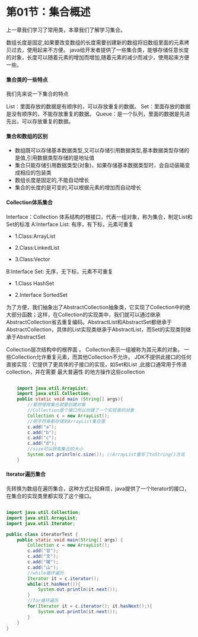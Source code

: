 # 第01节：集合概述

上一章我们学习了常用类，本章我们了解学习集合。

数组长度是固定,如果要改变数组的长度需要创建新的数组将旧数组里面的元素拷贝过去，使用起来不方便。
java给开发者提供了一些集合类，能够存储任意长度的对象，长度可以随着元素的增加而增加,随着元素的减少而减少，使用起来方便一些。


#### 集合类的一些特点


我们先来说一下集合的特点

List：里面存放的数据是有顺序的，可以存放重复的数据。
Set：里面存放的数据是没有顺序的，不能存放重复的数据。
Queue：是一个队列，里面的数据是先进先出，可以存放重复的数据。
 
#### 集合和数组的区别

* 数组既可以存储基本数据类型,又可以存储引用数据类型,基本数据类型存储的是值,引用数据类型存储的是地址值
* 集合只能存储引用数据类型(对象)，如果存储基本数据类型时，会自动装箱变成相应的包装类
* 数组长度是固定的,不能自动增长
* 集合的长度的是可变的,可以根据元素的增加而自动增长

#### Collection体系集合

Interface：Collection 体系结构的根接口，代表一组对象，称为集合，制定List和Set的标准
A:Interface List:	有序，有下标，元素可重复

* 1.Class:ArrayList

* 2.Class:LinkedList

* 3.Class:Vector

B:Interface Set: 无序，无下标，元素不可重复

* 1.Class HashSet

* 2.Interface SortedSet

为了方便，我们抽象出了AbstractCollection抽象类，它实现了Collection中的绝大部分函数；这样，在Collection的实现类中，我们就可以通过继承AbstractCollection省去重复编码。AbstractList和AbstractSet都继承于AbstractCollection，具体的List实现类继承于AbstractList，而Set的实现类则继承于AbstractSet

Collection层次结构中的根界面 。 Collection表示一组被称为其元素的对象。 一些Collection允许重复元素，而其他Collection不允许。
JDK不提供此接口的任何直接实现：它提供了更具体的子接口的实现，如Set和List ,此接口通常用于传递collection，并在需要 最大普遍性 的地方操作这些collection



```java

    import java.util.ArrayList;
    import java.util.Collection;
    public static void main (String[] args){
        //要想使用集合就要创建对象
        //Collection是个接口所以创建了一个实现类的对象
        Collection c = new ArrayList();
        //把字符串都存储到ArrayList集合里
        c.add("a");
        c.add("b");
        c.add("c");
        c.add("d");
        //size可以获取集合的大小
        System.out.prinrln(c.size()); //ArrayList重写了toString()方法
    }
```  

#### lterator遍历集合

先转换为数组在遍历集合，这种方式比较麻烦，java提供了一个lterator的接口，在集合的实现类里都实现了这个接口。

```java

import java.util.Collection;
import java.util.ArrayList;
import java.util.Iterator;

public class iteratorTest {
    public static void main(String[] args) {
        Collection c = new ArrayList();
        c.add("甘");
        c.add("文");
        c.add("璀");
        c.add("山");
        //while循环遍历
        Iterator it = c.iterator();
        while(it.hasNext()){
            System.out.println(it.next());
        }
        //for循环遍历
        for(Iterator it = c.iterator(); it.hasNext();){
            System.out.println(it.next());
        }
    }
}

```
